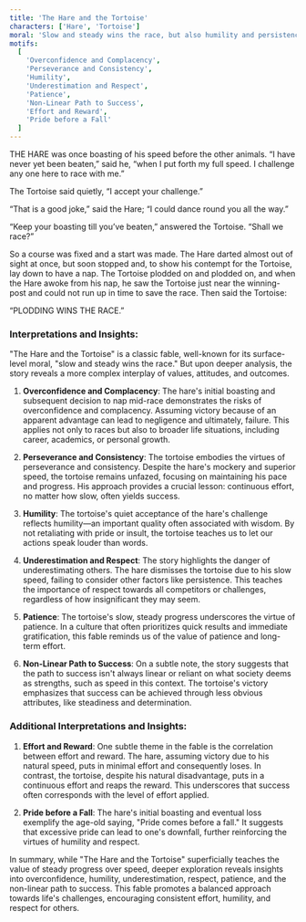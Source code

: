 ```yaml
---
title: 'The Hare and the Tortoise'
characters: ['Hare', 'Tortoise']
moral: 'Slow and steady wins the race, but also humility and persistence.'
motifs:
  [
    'Overconfidence and Complacency',
    'Perseverance and Consistency',
    'Humility',
    'Underestimation and Respect',
    'Patience',
    'Non-Linear Path to Success',
    'Effort and Reward',
    'Pride before a Fall'
  ]
---
```


THE HARE was once boasting of his speed before the other animals. “I have never yet been beaten,” said he, “when I put forth my full speed. I challenge any one here to race with me.”

The Tortoise said quietly, “I accept your challenge.”

“That is a good joke,” said the Hare; “I could dance round you all the way.”

“Keep your boasting till you’ve beaten,” answered the Tortoise. “Shall we race?”

So a course was fixed and a start was made. The Hare darted almost out of sight at once, but soon stopped and, to show his contempt for the Tortoise, lay down to have a nap. The Tortoise plodded on and plodded on, and when the Hare awoke from his nap, he saw the Tortoise just near the winning-post and could not run up in time to save the race. Then said the Tortoise:

“PLODDING WINS THE RACE.”

### Interpretations and Insights:

"The Hare and the Tortoise" is a classic fable, well-known for its surface-level moral, "slow and steady wins the race." But upon deeper analysis, the story reveals a more complex interplay of values, attitudes, and outcomes.

1. **Overconfidence and Complacency**: The hare's initial boasting and subsequent decision to nap mid-race demonstrates the risks of overconfidence and complacency. Assuming victory because of an apparent advantage can lead to negligence and ultimately, failure. This applies not only to races but also to broader life situations, including career, academics, or personal growth.

2. **Perseverance and Consistency**: The tortoise embodies the virtues of perseverance and consistency. Despite the hare's mockery and superior speed, the tortoise remains unfazed, focusing on maintaining his pace and progress. His approach provides a crucial lesson: continuous effort, no matter how slow, often yields success.

3. **Humility**: The tortoise's quiet acceptance of the hare's challenge reflects humility—an important quality often associated with wisdom. By not retaliating with pride or insult, the tortoise teaches us to let our actions speak louder than words.

4. **Underestimation and Respect**: The story highlights the danger of underestimating others. The hare dismisses the tortoise due to his slow speed, failing to consider other factors like persistence. This teaches the importance of respect towards all competitors or challenges, regardless of how insignificant they may seem.

5. **Patience**: The tortoise's slow, steady progress underscores the virtue of patience. In a culture that often prioritizes quick results and immediate gratification, this fable reminds us of the value of patience and long-term effort.

6. **Non-Linear Path to Success**: On a subtle note, the story suggests that the path to success isn't always linear or reliant on what society deems as strengths, such as speed in this context. The tortoise's victory emphasizes that success can be achieved through less obvious attributes, like steadiness and determination.

### Additional Interpretations and Insights:

1. **Effort and Reward**: One subtle theme in the fable is the correlation between effort and reward. The hare, assuming victory due to his natural speed, puts in minimal effort and consequently loses. In contrast, the tortoise, despite his natural disadvantage, puts in a continuous effort and reaps the reward. This underscores that success often corresponds with the level of effort applied.

2. **Pride before a Fall**: The hare's initial boasting and eventual loss exemplify the age-old saying, "Pride comes before a fall." It suggests that excessive pride can lead to one's downfall, further reinforcing the virtues of humility and respect.

In summary, while "The Hare and the Tortoise" superficially teaches the value of steady progress over speed, deeper exploration reveals insights into overconfidence, humility, underestimation, respect, patience, and the non-linear path to success. This fable promotes a balanced approach towards life's challenges, encouraging consistent effort, humility, and respect for others.
